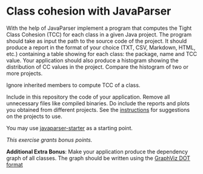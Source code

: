 # Class cohesion with JavaParser

With the help of JavaParser implement a program that computes the Tight Class Cohesion (TCC) for each class in a given Java project. The program should take as input the path to the source code of the project. It should produce a report in the format of your choice (TXT, CSV, Markdown, HTML, etc.) containing a table showing for each class: the package, name and TCC value. 
Your application should also produce a histogram showing the distribution of CC values in the project. Compare the histogram of two or more projects.

Ignore inherited members to compute TCC of a class.

Include in this repository the code of your application. Remove all unnecessary files like compiled binaries. Do include the reports and plots you obtained from different projects. See the [instructions](/README.md) for suggestions on the projects to use.

You may use [javaparser-starter](/javaparser-starter) as a starting point.

*This exercise grants bonus points.*

**Additional Extra Bonus**: Make your application produce the dependency graph of all classes. The graph should be written using the [GraphViz DOT format](https://www.graphviz.org/)